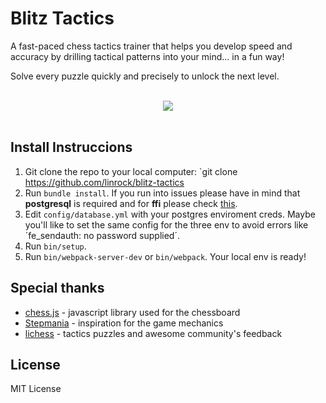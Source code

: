 # Blitz Tactics

A fast-paced chess tactics trainer that helps you develop speed and accuracy by drilling tactical patterns into your mind... in a fun way!

Solve every puzzle quickly and precisely to unlock the next level.

<div align="center">
  <br>
  <a href="https://blitztactics.com" target="_blank">
    <img src="https://blitztactics.com/demo.gif">
  </a>
  <br><br>
</div>

## Install Instruccions

1. Git clone the repo to your local computer:
	`git clone https://github.com/linrock/blitz-tactics
2. Run `bundle install`. If you run into issues please have in mind that **postgresql** is required and for **ffi** please check [this](https://www.reddit.com/r/ruby/comments/a8brq3/an_error_occurred_while_installing_ffi_1925_and/).
3. Edit `config/database.yml` with your postgres enviroment creds. Maybe you'll like to set the same config for the three env to avoid errors like ´fe_sendauth: no password supplied´.
4. Run `bin/setup`.
5. Run `bin/webpack-server-dev` or `bin/webpack`. Your local env is ready!


## Special thanks

* [chess.js](https://github.com/jhlywa/chess.js) - javascript library used for the chessboard
* [Stepmania](http://www.stepmania.com/) - inspiration for the game mechanics
* [lichess](https://lichess.org/) - tactics puzzles and awesome community's feedback


## License

MIT License
